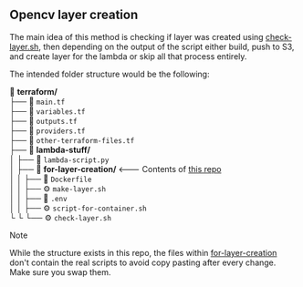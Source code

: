 ## Opencv layer creation
The main idea of this method is checking if layer was created using [check-layer.sh](./lambda-stuff/for-layer-creation/check-layer.sh), then depending on the output of the script either build, push to S3, and create layer for the lambda or skip all that process entirely.

The intended folder structure would be the following:

📂 **terraform/**  
├── 📄 `main.tf`  
├── 📄 `variables.tf`  
├── 📄 `outputs.tf`  
├── 📄 `providers.tf`  
├── 📄 `other-terraform-files.tf`  
├── 📂 **lambda-stuff/**  
│   ├── 🐍 `lambda-script.py`  
│   ├── 📂 **for-layer-creation/** <--- Contents of [this repo](/../..)  
│   │   ├── 🐳 `Dockerfile`  
│   │   ├── ⚙️ `make-layer.sh`  
│   │   ├── 📝 `.env`  
│   │   ├── ⚙️ `script-for-container.sh`  
└   └   └── ⚙️ `check-layer.sh`  
  
>[!NOTE]
>While the structure exists in this repo, the files within [for-layer-creation](./lambda-stuff/for-layer-creation/) don't contain
the real scripts to avoid copy pasting after every change.  
>Make sure you swap them.

